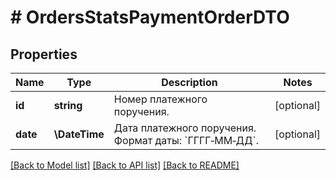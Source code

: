 # # OrdersStatsPaymentOrderDTO

## Properties

Name | Type | Description | Notes
------------ | ------------- | ------------- | -------------
**id** | **string** | Номер платежного поручения. | [optional]
**date** | **\DateTime** | Дата платежного поручения.  Формат даты: &#x60;ГГГГ‑ММ‑ДД&#x60;. | [optional]

[[Back to Model list]](../../README.md#models) [[Back to API list]](../../README.md#endpoints) [[Back to README]](../../README.md)
